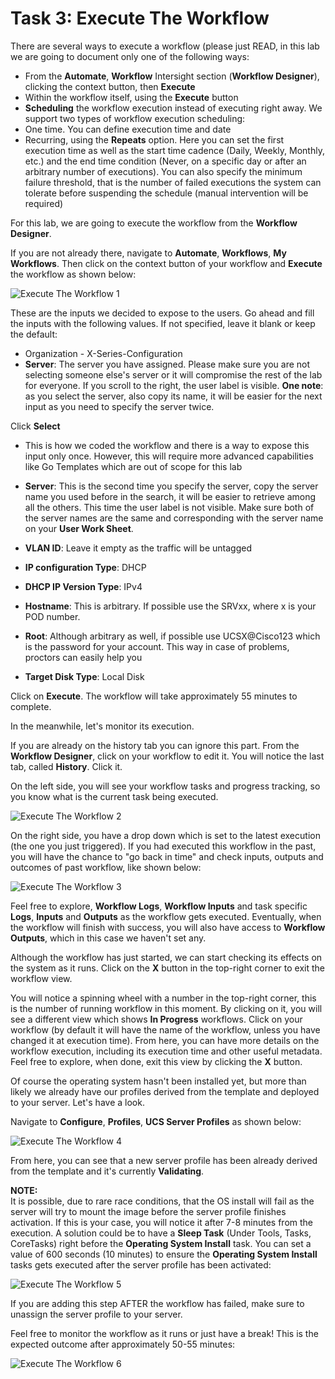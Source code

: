# Task 3: Execute The Workflow

There are several ways to execute a workflow (please just READ, in this lab we are going to document only one of the following ways:

* From the **Automate**, **Workflow** Intersight section (**Workflow Designer**), clicking the context button, then **Execute**
* Within the workflow itself, using the **Execute** button
* **Scheduling** the workflow execution instead of executing right away. We support two types of workflow execution scheduling:
* One time. You can define execution time and date
* Recurring, using the **Repeats** option. Here you can set the first execution time as well as the start time cadence (Daily, Weekly, Monthly, etc.) and the end time condition (Never, on a specific day or after an arbitrary number of executions). You can also specify the minimum failure threshold, that is the number of failed executions the system can tolerate before suspending the schedule (manual intervention will be required)

For this lab, we are going to execute the workflow from the **Workflow Designer**.

If you are not already there, navigate to **Automate**, **Workflows**, **My Workflows**.
Then click on the context button of your workflow and **Execute** the workflow as shown below:

![Execute The Workflow 1](./ExecuteTheWorkflow1.png "Execute The Workflow 1")

These are the inputs we decided to expose to the users. Go ahead and fill the inputs with the following values. If not specified, leave it blank or keep the default:

* Organization - X-Series-Configuration
* **Server**: The server you have assigned. Please make sure you are not selecting someone else's server or it will compromise the rest of the lab for everyone.
If you scroll to the right, the user label is visible.
**One note**: as you select the server, also copy its name, it will be easier for the next input as you need to specify the server twice.

Click **Select**

* This is how we coded the workflow and there is a way to expose this input only once. However, this will require more advanced capabilities like Go Templates which are out of scope for this lab
* **Server**: This is the second time you specify the server, copy the server name you used before in the search, it will be easier to retrieve among all the others. This time the user label is not visible.
Make sure both of the server names are the same and corresponding with the server name on your **User Work Sheet**.

* **VLAN ID**: Leave it empty as the traffic will be untagged
* **IP configuration Type**: DHCP
* **DHCP IP Version Type**: IPv4
* **Hostname**: This is arbitrary. If possible use the SRVxx, where x is your POD number.
* **Root**: Although arbitrary as well, if possible use UCSX@Cisco123 which is the password for your account. This way in case of problems, proctors can easily help you
* **Target Disk Type**: Local Disk

Click on **Execute**. The workflow will take approximately 55 minutes to complete.

In the meanwhile, let's monitor its execution.

If you are already on the history tab you can ignore this part.
From the **Workflow Designer**, click on your workflow to edit it.
You will notice the last tab, called **History**. Click it.

On the left side, you will see your workflow tasks and progress tracking, so you know what is the current task being executed.

![Execute The Workflow 2](./ExecuteTheWorkflow2.png "Execute The Workflow 2")

On the right side, you have a drop down which is set to the latest execution (the one you just triggered). If you had executed this workflow in the past, you will have the chance to "go back in time" and check inputs, outputs and outcomes of past workflow, like shown below:

![Execute The Workflow 3](./ExecuteTheWorkflow3.png "Execute The Workflow 3")

Feel free to explore, **Workflow Logs**, **Workflow Inputs** and task specific **Logs**, **Inputs** and **Outputs** as the workflow gets executed. Eventually, when the workflow will finish with success, you will also have access to **Workflow Outputs**, which in this case we haven't set any.

Although the workflow has just started, we can start checking its effects on the system as it runs. Click on the **X** button in the top-right corner to exit the workflow view.

You will notice a spinning wheel with a number in the top-right corner, this is the number of running workflow in this moment. By clicking on it, you will see a different view which shows **In Progress** workflows. Click on your workflow (by default it will have the name of the workflow, unless you have changed it at execution time).
From here, you can have more details on the workflow execution, including its execution time and other useful metadata. Feel free to explore, when done, exit this view by clicking the **X** button.

Of course the operating system hasn't been installed yet, but more than likely we already have our profiles derived from the template and deployed to your server. Let's have a look.

Navigate to **Configure**, **Profiles**, **UCS Server Profiles** as shown below:

![Execute The Workflow 4](./ExecuteTheWorkflow4.png "Execute The Workflow 4")

From here, you can see that a new server profile has been already derived from the template and it's currently **Validating**.

**NOTE:**  
It is possible, due to rare race conditions, that the OS install will fail as the server will try to mount the image before the server profile finishes activation. If this is your case, you will notice it after 7-8 minutes from the execution. A solution could be to have a **Sleep Task** (Under Tools, Tasks, CoreTasks) right before the **Operating System Install** task. You can set a value of 600 seconds (10 minutes) to ensure the **Operating System Install** tasks gets executed after the server profile has been activated:

![Execute The Workflow 5](./ExecuteTheWorkflow5.png "Execute The Workflow 5")

If you are adding this step AFTER the workflow has failed, make sure to unassign the server profile to your server.

Feel free to monitor the workflow as it runs or just have a break! 
This is the expected outcome after approximately 50-55 minutes:

![Execute The Workflow 6](./ExecuteTheWorkflow6.png "Execute The Workflow 6")
